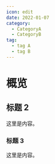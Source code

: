 ```yaml
---
icon: edit
date: 2022-01-07
category:
  - CategoryA
  - CategoryB
tag:
  - tag A
  - tag B
---
```


# 概览

## 标题 2

这里是内容。

### 标题 3

这里是内容。
